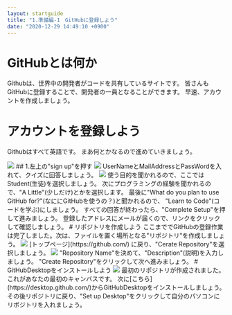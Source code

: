 ```yaml
---
layout: startguide
title: "1.準備編-1　GitHubに登録しよう"
date: "2020-12-29 14:49:10 +0900"
---
```

# GitHubとは何か
Githubは、世界中の開発者がコードを共有しているサイトです。
皆さんもGitHubに登録することで、開発者の一員となることができます。
早速、アカウントを作成しましょう。
# アカウントを登録しよう
Githubはすべて英語です。
まあ何とかなるので進めていきましょう。

<img src="https://startguide.jp/media-post/1-1/1.png" class="postpic">
## 1.左上の"sign up"を押す
<img src="https://startguide.jp/media-post/1-1/2.png" class="postpic">  
UserNameとMailAddressとPassWordを入れて、クイズに回答しましょう。  

<img src="https://startguide.jp/media-post/1-1/3.png" class="postpic">  
使う目的を聞かれるので、ここではStudent(生徒)を選択しましょう。
次にプログラミングの経験を聞かれるので、"A Little"(少しだけ)とかを選択します。
最後に"What do you plan to use GitHub for?"(なににGitHubを使うの？)と聞かれるので、
"Learn to Code"(コードを学ぶ)にしましょう。
すべての回答が終わったら、"Complete Setup"を押して進みましょう。
登録したアドレスにメールが届くので、リンクをクリックして確認しましょう。
# リポジトリを作成しよう
ここまででGitHubの登録作業は完了しました。次は、ファイルを置く場所となる"リポジトリ"を作成しましょう。  
<img src="https://startguide.jp/media-post/1-1/4.png" class="postpic">  
[トップページ](https://github.com/) に戻り、"Cerate Repository"を選択しましょう。  
<img src="https://startguide.jp/media-post/1-1/5.png" class="postpic">  
"Repository Name"を決めて、"Description"(説明)を入力しましょう。  
"Create Repository"をクリックして次へ進みましょう。  
# GitHubDesktopをインストールしよう
<img src="https://startguide.jp/media-post/1-1/6.png" class="postpic">  
最初のリポジトリが作成されました。これがあなたの最初のキャンバスです。  
次に[こちら](https://desktop.github.com/)からGitHubDesktopをインストールしましょう。  
その後リポジトリに戻り、"Set up Desktop"をクリックして自分のパソコンにリポジトリを入れましょう。
